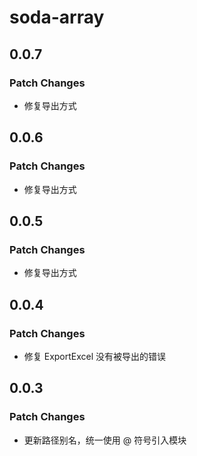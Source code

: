 # soda-array

## 0.0.7

### Patch Changes

- 修复导出方式

## 0.0.6

### Patch Changes

- 修复导出方式

## 0.0.5

### Patch Changes

- 修复导出方式

## 0.0.4

### Patch Changes

- 修复 ExportExcel 没有被导出的错误

## 0.0.3

### Patch Changes

- 更新路径别名，统一使用 @ 符号引入模块
